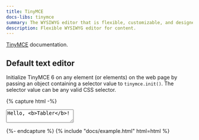 ```yaml
---
title: TinyMCE
docs-libs: tinymce
summary: The WYSIWYG editor that is flexible, customizable, and designed with the user in mind. TinyMCE can handle any challenge, from the most simple implementation through to the most complex use case.
description: Flexible WYSIWYG editor for content.
---
```


[TinyMCE](https://www.tiny.cloud/docs/) documentation.

## Default text editor

Initialize TinyMCE 6 on any element (or elements) on the web page by passing an object containing a selector value to `tinymce.init()`. The selector value can be any valid CSS selector.

{% capture html -%}
<form method="post">
  <textarea id="tinymce-default">Hello, <b>Tabler</b>!</textarea>
</form>
<script src="{{ cdnUrl }}/dist/libs/tinymce/tinymce.min.js" defer></script>
<script>
  document.addEventListener("DOMContentLoaded", function () {
    let options = {
      selector: "#tinymce-default",
      height: 300,
      menubar: false,
      statusbar: false,
      plugins: [
        "advlist autolink lists link image charmap print preview anchor",
        "searchreplace visualblocks code fullscreen",
        "insertdatetime media table paste code help wordcount",
      ],
      toolbar:
        "undo redo | formatselect | " +
        "bold italic backcolor | alignleft aligncenter " +
        "alignright alignjustify | bullist numlist outdent indent | " +
        "removeformat",
      content_style:
        "body { font-family: -apple-system, BlinkMacSystemFont, San Francisco, Segoe UI, Roboto, Helvetica Neue, sans-serif; font-size: 14px; -webkit-font-smoothing: antialiased; }",
    };
    if (localStorage.getItem("tablerTheme") === "dark") {
      options.skin = "oxide-dark";
      options.content_css = "dark";
    }
    tinyMCE.init(options);
  });
</script>
{%- endcapture %}
{% include "docs/example.html" html=html %}
